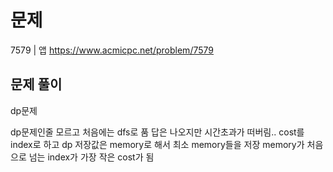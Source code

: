 # 문제

7579 | 앱
https://www.acmicpc.net/problem/7579

## 문제 풀이

dp문제

dp문제인줄 모르고 처음에는 dfs로 품 답은 나오지만 시간초과가 떠버림..
cost를 index로 하고 dp 저장값은 memory로 해서 최소 memory들을 저장
memory가 처음으로 넘는 index가 가장 작은 cost가 됨
